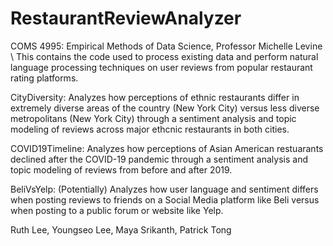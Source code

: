 # RestaurantReviewAnalyzer
COMS 4995: Empirical Methods of Data Science, Professor Michelle Levine \ 
This contains the code used to process existing data and perform natural language processing techniques on user reviews from popular restaurant rating platforms.

CityDiversity: Analyzes how perceptions of ethnic restaurants differ in extremely diverse areas of the country
(New York City) versus less diverse metropolitans (New York City) through a sentiment analysis and topic modeling of reviews across major ethcnic restaurants in both cities. 

COVID19Timeline: Analyzes how perceptions of Asian American restuarants declined after the COVID-19 pandemic through a sentiment analysis and topic modeling of reviews from before and after 2019. 

BeliVsYelp: (Potentially) Analyzes how user language and sentiment differs when posting reviews to friends
on a Social Media platform like Beli versus when posting to a public forum or website like Yelp. 

Ruth Lee, Youngseo Lee, Maya Srikanth, Patrick Tong
